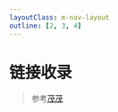```yaml
---
layoutClass: m-nav-layout
outline: [2, 3, 4]
---
```


<script setup>
import ACardLinks from './.vitepress/components/ACardLinks.vue'

import { NAV_DATA } from './.vitepress/components/dataNav'
</script>
<style src="./nav/index.scss"></style>

# 链接收录

> 参考[茂茂](https://notes.fe-mm.com/nav)

<ACardLinks v-for="{title, items} in NAV_DATA" :title="title" :items="items"/>
